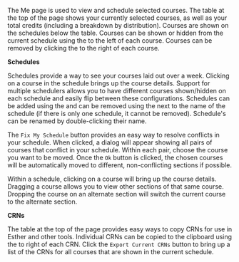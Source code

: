 The Me page is used to view and schedule selected courses. The table at the top of the page shows your currently selected courses, as well as your total credits (including a breakdown by distribution). Courses are shown on the schedules below the table. Courses can be shown or hidden from the current schedule using the <span class='glyphicon glyphicon-eye-open'></span> to the left of each course. Courses can be removed by clicking the <span class='glyphicon glyphicon-remove'></span> to the right of each course.

__Schedules__

Schedules provide a way to see your courses laid out over a week. Clicking on a course in the schedule brings up the course details. Support for multiple schedulers allows you to have different courses shown/hidden on each schedule and easily flip between these configurations. Schedules can be added using the <span class='glyphicon glyphicon-plus'></span> and can be removed using the <span class='glyphicon glyphicon-remove'></span> next to the name of the schedule (if there is only one schedule, it cannot be removed). Schedule's can be renamed by double-clicking their name.

The `Fix My Schedule` button provides an easy way to resolve conflicts in your schedule. When clicked, a dialog will appear showing all pairs of courses that conflict in your schedule. Within each pair, choose the course you want to be moved. Once the `Ok` button is clicked, the chosen courses will be automatically moved to different, non-conflicting sections if possible.

Within a schedule, clicking on a course will bring up the course details. Dragging a course allows you to view other sections of that same course. Dropping the course on an alternate section will switch the current course to the alternate section.

__CRNs__

The table at the top of the page provides easy ways to copy CRNs for use in Esther and other tools. Individual CRNs can be copied to the clipboard using the <span class='glyphicon glyphicon-paperclip'></span> to right of each CRN. Click the `Export Current CRNs` button to bring up a list of the CRNs for all courses that are shown in the current schedule.
